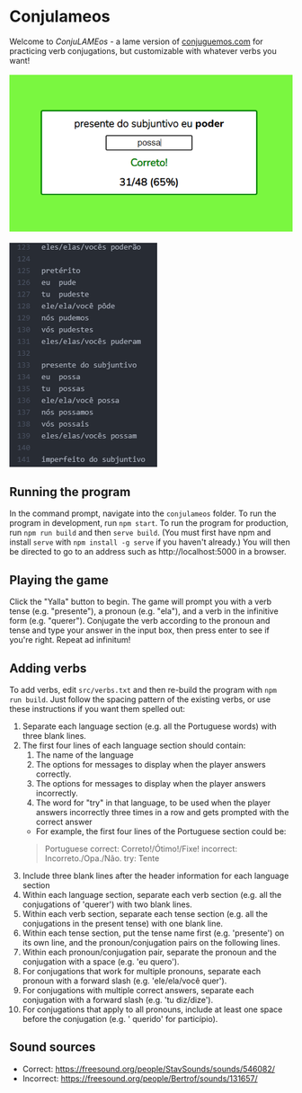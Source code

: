 # Conjulameos
Welcome to *ConjuLAMEos* - a lame version of [conjuguemos.com](https://www.conjuguemos.com/verb/homework/100) for practicing verb conjugations, but customizable with whatever verbs you want!
<br><br>
![gameplay](https://raw.githubusercontent.com/BenRStutzman/conjulameos/master/pictures/gameplay.png)
<br><br>
![verbsheet](https://raw.githubusercontent.com/BenRStutzman/conjulameos/master/pictures/verbsheet.png)
<br>
## Running the program
In the command prompt, navigate into the `conjulameos` folder. To run the program in development, run `npm start`. To run the program for production, run `npm run build` and then `serve build`. (You must first have npm and install `serve` with `npm install -g serve` if you haven't already.) You will then be directed to go to an address such as http://localhost:5000 in a browser.

## Playing the game
Click the "Yalla" button to begin. The game will prompt you with a verb tense (e.g. "presente"), a pronoun (e.g. "ela"), and a verb in the infinitive form (e.g. "querer"). Conjugate the verb according to the pronoun and tense and type your answer in the input box, then press enter to see if you're right. Repeat ad infinitum!

## Adding verbs
To add verbs, edit `src/verbs.txt` and then re-build the program with `npm run build`. Just follow the spacing pattern of the existing verbs, or use these instructions if you want them spelled out:
1. Separate each language section (e.g. all the Portuguese words) with three blank lines.
2. The first four lines of each language section should contain:
    1. The name of the language
    2. The options for messages to display when the player answers correctly.
    3. The options for messages to display when the player answers incorrectly.
    4. The word for "try" in that language, to be used when the player answers incorrectly three times in a row and gets prompted with the correct answer
    - For example, the first four lines of the Portuguese section could be:
    > Portuguese
    > correct: Correto!/Ótimo!/Fixe!
    > incorrect: Incorreto./Opa./Não.
    > try: Tente
3. Include three blank lines after the header information for each language section
4. Within each language section, separate each verb section (e.g. all the conjugations of 'querer')
   with two blank lines.
5. Within each verb section, separate each tense section (e.g. all the
   conjugations in the present tense) with one blank line.
6. Within each tense section, put the tense name first (e.g. 'presente') on its
   own line, and the pronoun/conjugation pairs on the following lines.
7. Within each pronoun/conjugation pair, separate the pronoun and the
   conjugation with a space (e.g. 'eu quero').
8. For conjugations that work for multiple pronouns, separate each pronoun
   with a forward slash (e.g. 'ele/ela/você quer').
9. For conjugations with multiple correct answers, separate each conjugation
   with a forward slash (e.g. 'tu diz/dize').
10. For conjugations that apply to all pronouns, include at least one space
   before the conjugation (e.g. '  querido' for particípio).

## Sound sources
- Correct: https://freesound.org/people/StavSounds/sounds/546082/
- Incorrect: https://freesound.org/people/Bertrof/sounds/131657/
